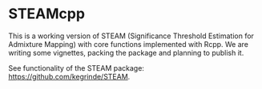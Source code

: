 # STEAMcpp

This is a working version of STEAM (Significance Threshold Estimation for Admixture Mapping) with core functions implemented with Rcpp. We are writing some vignettes, packing the package and planning to publish it.

See functionality of the STEAM package: https://github.com/kegrinde/STEAM.
